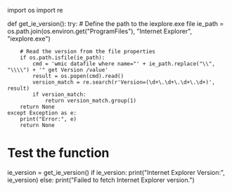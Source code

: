 import os
import re

def get_ie_version():
    try:
        # Define the path to the iexplore.exe file
        ie_path = os.path.join(os.environ.get("ProgramFiles"), "Internet Explorer", "iexplore.exe")

        # Read the version from the file properties
        if os.path.isfile(ie_path):
            cmd = 'wmic datafile where name="' + ie_path.replace("\\", "\\\\") + '" get Version /value'
            result = os.popen(cmd).read()
            version_match = re.search(r'Version=(\d+\.\d+\.\d+\.\d+)', result)
            if version_match:
                return version_match.group(1)
        return None
    except Exception as e:
        print("Error:", e)
        return None

# Test the function
ie_version = get_ie_version()
if ie_version:
    print("Internet Explorer Version:", ie_version)
else:
    print("Failed to fetch Internet Explorer version.")
